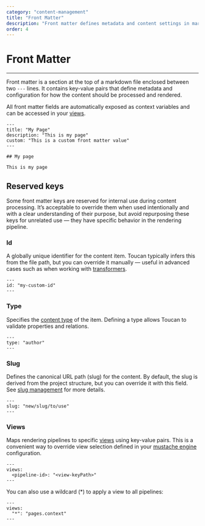 ```yaml
---
category: "content-management"
title: "Front Matter"
description: "Front matter defines metadata and content settings in markdown files."
order: 4
---
```


# Front Matter
---

Front matter is a section at the top of a markdown file enclosed between two `---` lines. It contains key-value pairs that define metadata and configuration for how the content should be processed and rendered.

All front matter fields are automatically exposed as context variables and can be accessed in your [views](/docs/templates/views/).

```text
---
title: "My Page"
description: "This is my page"
custom: "This is a custom front matter value"
---

## My page

This is my page
```

## Reserved keys

Some front matter keys are reserved for internal use during content processing. It’s acceptable to override them when used intentionally and with a clear understanding of their purpose, but avoid repurposing these keys for unrelated use — they have specific behavior in the rendering pipeline.

### Id

A globally unique identifier for the content item. Toucan typically infers this from the file path, but you can override it manually — useful in advanced cases such as when working with [transformers](/docs/rendering/transformers).

```text
---
id: "my-custom-id"
---
```

### Type

Specifies the [content type](/docs/content-management/content-types) of the item. Defining a type allows Toucan to validate properties and relations.

```text
---
type: "author"
---
```

### Slug

Defines the canonical URL path (slug) for the content. By default, the slug is derived from the project structure, but you can override it with this field. See [slug management](/docs/content-management/content-bundles#slug-management) for more details.

```text
---
slug: "new/slug/to/use"
---
```

### Views

Maps rendering pipelines to specific [views](/docs/templates/views) using key-value pairs. This is a convenient way to override view selection defined in your [mustache engine](/docs/rendering/engines#mustache) configuration.

```text
---
views: 
  <pipeline-id>: "<view-keyPath>"
---
```

You can also use a wildcard (*) to apply a view to all pipelines:

```text
---
views:
  "*": "pages.context"
---
```